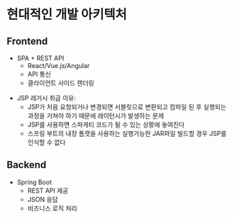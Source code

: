 # 현대적인 개발 아키텍처

## Frontend
- SPA + REST API
  - React/Vue.js/Angular
  - API 통신
  - 클라이언트 사이드 렌더링
  
* JSP 레거시 취급 이유:
  - JSP가 처음 요청되거나 변경되면 서블릿으로 변환되고 컴파일 된 후 실행되는 과정을 거쳐야 하기 때문에 레이턴시가 발생하는 문제
  - JSP를 사용하면 스파게티 코드가 될 수 있는 상황에 놓여진다
  - 스프링 부트의 내장 톰캣을 사용하는 실행가능한 JAR파일 빌드할 경우 JSP를 인식할 수 없다
  
## Backend
- Spring Boot
  - REST API 제공
  - JSON 응답
  - 비즈니스 로직 처리